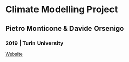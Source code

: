 # Climate Modelling Project
## Pietro Monticone & Davide Orsenigo
### 2019 | Turin University

[Website](https://pitmonticone.github.io/Climate-Physics/)


